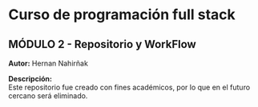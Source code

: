 # Curso de programación full stack

## MÓDULO 2 - Repositorio y WorkFlow

**Autor:** Hernan Nahirñak

**Descripción:**  
Este repositorio fue creado con fines académicos, por lo que en el futuro cercano será eliminado.
